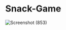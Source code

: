 # Snack-Game
![Screenshot (853)](https://user-images.githubusercontent.com/84656107/121775234-fa0a0300-cba3-11eb-990d-0da4e79f51b5.png)

